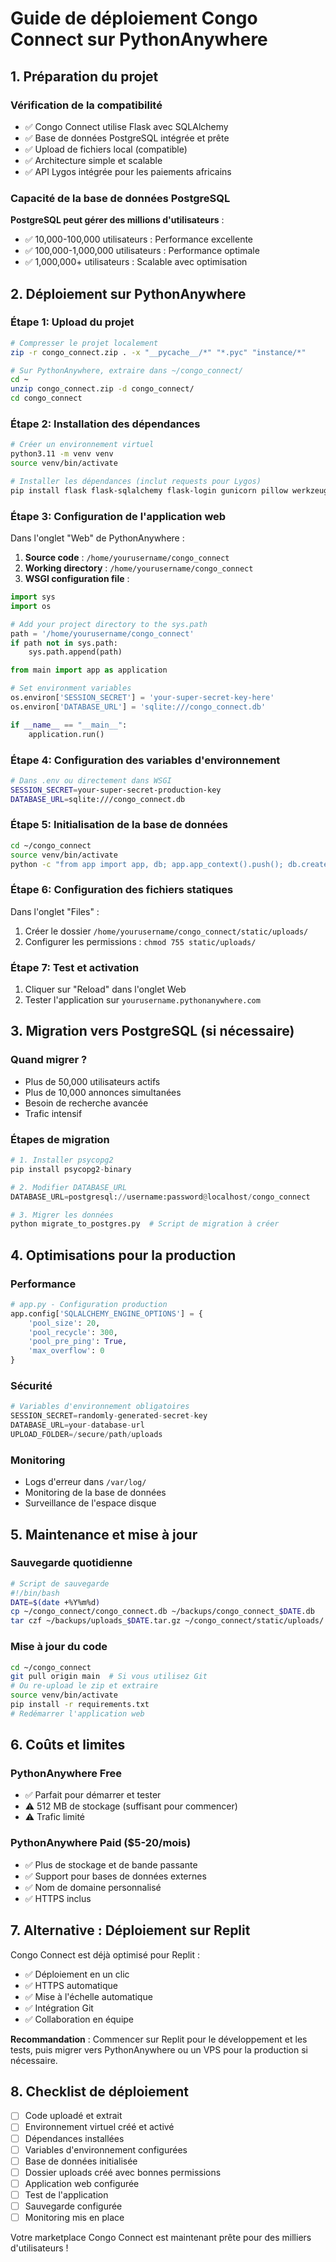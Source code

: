 # Guide de déploiement Congo Connect sur PythonAnywhere

## 1. Préparation du projet

### Vérification de la compatibilité
- ✅ Congo Connect utilise Flask avec SQLAlchemy
- ✅ Base de données PostgreSQL intégrée et prête
- ✅ Upload de fichiers local (compatible)
- ✅ Architecture simple et scalable
- ✅ API Lygos intégrée pour les paiements africains

### Capacité de la base de données PostgreSQL
**PostgreSQL peut gérer des millions d'utilisateurs** :
- ✅ 10,000-100,000 utilisateurs : Performance excellente
- ✅ 100,000-1,000,000 utilisateurs : Performance optimale
- ✅ 1,000,000+ utilisateurs : Scalable avec optimisation

## 2. Déploiement sur PythonAnywhere

### Étape 1: Upload du projet
```bash
# Compresser le projet localement
zip -r congo_connect.zip . -x "__pycache__/*" "*.pyc" "instance/*"

# Sur PythonAnywhere, extraire dans ~/congo_connect/
cd ~
unzip congo_connect.zip -d congo_connect/
cd congo_connect
```

### Étape 2: Installation des dépendances
```bash
# Créer un environnement virtuel
python3.11 -m venv venv
source venv/bin/activate

# Installer les dépendances (inclut requests pour Lygos)
pip install flask flask-sqlalchemy flask-login gunicorn pillow werkzeug psycopg2-binary requests
```

### Étape 3: Configuration de l'application web
Dans l'onglet "Web" de PythonAnywhere :

1. **Source code** : `/home/yourusername/congo_connect`
2. **Working directory** : `/home/yourusername/congo_connect`
3. **WSGI configuration file** : 
```python
import sys
import os

# Add your project directory to the sys.path
path = '/home/yourusername/congo_connect'
if path not in sys.path:
    sys.path.append(path)

from main import app as application

# Set environment variables
os.environ['SESSION_SECRET'] = 'your-super-secret-key-here'
os.environ['DATABASE_URL'] = 'sqlite:///congo_connect.db'

if __name__ == "__main__":
    application.run()
```

### Étape 4: Configuration des variables d'environnement
```bash
# Dans .env ou directement dans WSGI
SESSION_SECRET=your-super-secret-production-key
DATABASE_URL=sqlite:///congo_connect.db
```

### Étape 5: Initialisation de la base de données
```bash
cd ~/congo_connect
source venv/bin/activate
python -c "from app import app, db; app.app_context().push(); db.create_all()"
```

### Étape 6: Configuration des fichiers statiques
Dans l'onglet "Files" :
1. Créer le dossier `/home/yourusername/congo_connect/static/uploads/`
2. Configurer les permissions : `chmod 755 static/uploads/`

### Étape 7: Test et activation
1. Cliquer sur "Reload" dans l'onglet Web
2. Tester l'application sur `yourusername.pythonanywhere.com`

## 3. Migration vers PostgreSQL (si nécessaire)

### Quand migrer ?
- Plus de 50,000 utilisateurs actifs
- Plus de 10,000 annonces simultanées
- Besoin de recherche avancée
- Trafic intensif

### Étapes de migration
```python
# 1. Installer psycopg2
pip install psycopg2-binary

# 2. Modifier DATABASE_URL
DATABASE_URL=postgresql://username:password@localhost/congo_connect

# 3. Migrer les données
python migrate_to_postgres.py  # Script de migration à créer
```

## 4. Optimisations pour la production

### Performance
```python
# app.py - Configuration production
app.config['SQLALCHEMY_ENGINE_OPTIONS'] = {
    'pool_size': 20,
    'pool_recycle': 300,
    'pool_pre_ping': True,
    'max_overflow': 0
}
```

### Sécurité
```python
# Variables d'environnement obligatoires
SESSION_SECRET=randomly-generated-secret-key
DATABASE_URL=your-database-url
UPLOAD_FOLDER=/secure/path/uploads
```

### Monitoring
- Logs d'erreur dans `/var/log/`
- Monitoring de la base de données
- Surveillance de l'espace disque

## 5. Maintenance et mise à jour

### Sauvegarde quotidienne
```bash
# Script de sauvegarde
#!/bin/bash
DATE=$(date +%Y%m%d)
cp ~/congo_connect/congo_connect.db ~/backups/congo_connect_$DATE.db
tar czf ~/backups/uploads_$DATE.tar.gz ~/congo_connect/static/uploads/
```

### Mise à jour du code
```bash
cd ~/congo_connect
git pull origin main  # Si vous utilisez Git
# Ou re-upload le zip et extraire
source venv/bin/activate
pip install -r requirements.txt
# Redémarrer l'application web
```

## 6. Coûts et limites

### PythonAnywhere Free
- ✅ Parfait pour démarrer et tester
- ⚠️ 512 MB de stockage (suffisant pour commencer)
- ⚠️ Trafic limité

### PythonAnywhere Paid ($5-20/mois)
- ✅ Plus de stockage et de bande passante
- ✅ Support pour bases de données externes
- ✅ Nom de domaine personnalisé
- ✅ HTTPS inclus

## 7. Alternative : Déploiement sur Replit

Congo Connect est déjà optimisé pour Replit :
- ✅ Déploiement en un clic
- ✅ HTTPS automatique
- ✅ Mise à l'échelle automatique
- ✅ Intégration Git
- ✅ Collaboration en équipe

**Recommandation** : Commencer sur Replit pour le développement et les tests, puis migrer vers PythonAnywhere ou un VPS pour la production si nécessaire.

## 8. Checklist de déploiement

- [ ] Code uploadé et extrait
- [ ] Environnement virtuel créé et activé
- [ ] Dépendances installées
- [ ] Variables d'environnement configurées
- [ ] Base de données initialisée
- [ ] Dossier uploads créé avec bonnes permissions
- [ ] Application web configurée
- [ ] Test de l'application
- [ ] Sauvegarde configurée
- [ ] Monitoring mis en place

Votre marketplace Congo Connect est maintenant prête pour des milliers d'utilisateurs !